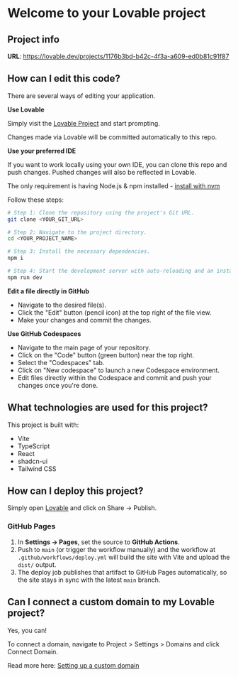 # Welcome to your Lovable project

## Project info

**URL**: https://lovable.dev/projects/1176b3bd-b42c-4f3a-a609-ed0b81c91f87

## How can I edit this code?

There are several ways of editing your application.

**Use Lovable**

Simply visit the [Lovable Project](https://lovable.dev/projects/1176b3bd-b42c-4f3a-a609-ed0b81c91f87) and start prompting.

Changes made via Lovable will be committed automatically to this repo.

**Use your preferred IDE**

If you want to work locally using your own IDE, you can clone this repo and push changes. Pushed changes will also be reflected in Lovable.

The only requirement is having Node.js & npm installed - [install with nvm](https://github.com/nvm-sh/nvm#installing-and-updating)

Follow these steps:

```sh
# Step 1: Clone the repository using the project's Git URL.
git clone <YOUR_GIT_URL>

# Step 2: Navigate to the project directory.
cd <YOUR_PROJECT_NAME>

# Step 3: Install the necessary dependencies.
npm i

# Step 4: Start the development server with auto-reloading and an instant preview.
npm run dev
```

**Edit a file directly in GitHub**

- Navigate to the desired file(s).
- Click the "Edit" button (pencil icon) at the top right of the file view.
- Make your changes and commit the changes.

**Use GitHub Codespaces**

- Navigate to the main page of your repository.
- Click on the "Code" button (green button) near the top right.
- Select the "Codespaces" tab.
- Click on "New codespace" to launch a new Codespace environment.
- Edit files directly within the Codespace and commit and push your changes once you're done.

## What technologies are used for this project?

This project is built with:

- Vite
- TypeScript
- React
- shadcn-ui
- Tailwind CSS

## How can I deploy this project?

Simply open [Lovable](https://lovable.dev/projects/1176b3bd-b42c-4f3a-a609-ed0b81c91f87) and click on Share -> Publish.

### GitHub Pages

1. In **Settings → Pages**, set the source to **GitHub Actions**.
2. Push to `main` (or trigger the workflow manually) and the workflow at `.github/workflows/deploy.yml` will build the site with Vite and upload the `dist/` output.
3. The deploy job publishes that artifact to GitHub Pages automatically, so the site stays in sync with the latest `main` branch.

## Can I connect a custom domain to my Lovable project?

Yes, you can!

To connect a domain, navigate to Project > Settings > Domains and click Connect Domain.

Read more here: [Setting up a custom domain](https://docs.lovable.dev/tips-tricks/custom-domain#step-by-step-guide)

